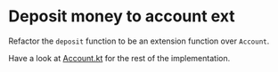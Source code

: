 # Deposit money to account ext

Refactor the `deposit` function to be an extension function over `Account`.

Have a look at [Account.kt](psi_element://Account.kt) for the rest of the implementation. 
